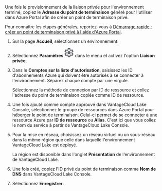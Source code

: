 Une fois le provisionnement de la liaison privée pour l'environnement terminé, copiez le **Adresse du point de terminaison** généré pour l'utiliser dans Azure Portal afin de créer un point de terminaison privé.

Pour connaître les étapes générales, reportez-vous à [Démarrage rapide : créer un point de terminaison privé à l'aide d'Azure Portal](https://learn.microsoft.com/en-us/azure/private-link/create-private-endpoint-portal?tabs=dynamic-ip).

1.  Sur la page **Accueil**, sélectionnez un environnement.


1.  Sélectionnez **Paramètres** ![Icône Paramètres](Images/gkz1722447366517.svg) dans le menu et activez l'option **Liaison privée**.


1.  Dans le **Comptes sur la liste d'autorisation**, saisissez les ID d'abonnements Azure qui doivent être autorisés à se connecter à l'environnement. Séparez chaque compte par une virgule.

    Sélectionnez la méthode de connexion par ID de ressource et collez l'adresse du point de terminaison copiée comme ID de ressource.


1.  Une fois ajouté comme compte approuvé dans VantageCloud Lake Console, sélectionnez le groupe de ressources dans Azure Portal pour héberger le point de terminaison. Celui-ci permet de se connecter à une ressource Azure par **ID de ressource** ou **Alias**. C'est ici que vous collez le nom du service à partir de VantageCloud Lake Console.


1.  Pour la mise en réseau, choisissez un réseau virtuel ou un sous-réseau dans la même région que celle dans laquelle l'environnement VantageCloud Lake est déployé.

    La région est disponible dans l'onglet **Présentation** de l'environnement de VantageCloud Lake.


1.  Une fois créé, copiez l'ID privé du point de terminaison comme **Nom de DNS** dans VantageCloud Lake Console.


1.  Sélectionnez **Enregistrer**.


